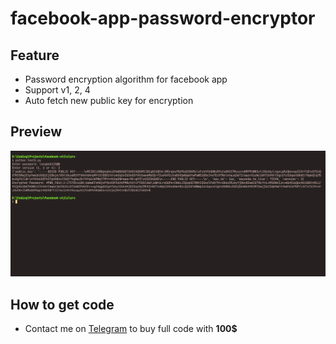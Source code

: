 # facebook-app-password-encryptor
## Feature
- Password encryption algorithm for facebook app
- Support v1, 2, 4
- Auto fetch new public key for encryption
## Preview
![preview](preview.png)

## How to get code
- Contact me on [Telegram](https://t.me/phoggq) to buy full code with **100$**

